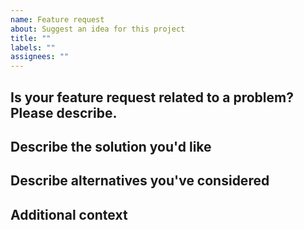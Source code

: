 ```yaml
---
name: Feature request
about: Suggest an idea for this project
title: ""
labels: ""
assignees: ""
---
```


## Is your feature request related to a problem? Please describe.

<!--
A clear and concise description of what the problem is.  
ex. I'm always frustrated when [...]
-->

## Describe the solution you'd like

<!--
A clear and concise description of what you want to happen.
-->

## Describe alternatives you've considered

<!--
A clear and concise description of any alternative solutions or features you've considered.
-->

## Additional context

<!--
Add any other context or screenshots about the feature request here.
-->
